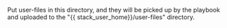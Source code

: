 Put user-files in this directory, and they will be picked up by the
playbook and uploaded to the "{{ stack_user_home}}/user-files" directory.
